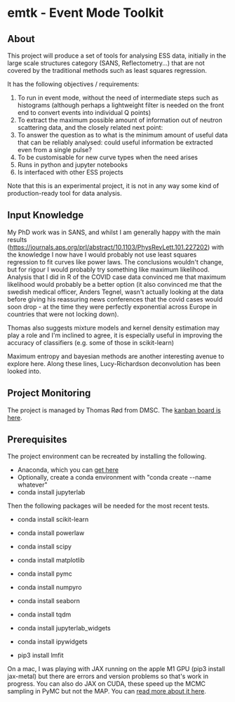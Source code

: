 # emtk - Event Mode Toolkit

## About
This project will produce a set of tools for analysing ESS data, initially in the large scale structures category (SANS, Reflectometry...) that are not covered by the traditional methods such as least squares regression.

It has the following objectives / requirements:

1. To run in event mode, without the need of intermediate steps such as histograms (although perhaps a lightweight filter is needed on the front end to convert events into individual Q points)
2. To extract the maximum possible amount of information out of neutron scattering data, and the closely related next point:
3. To answer the question as to what is the minimum amount of useful data that can be reliably analysed: could useful information be extracted even from a single pulse?
4. To be customisable for new curve types when the need arises
5. Runs in python and jupyter notebooks
6. Is interfaced with other ESS projects

Note that this is an experimental project, it is not in any way some kind of production-ready tool for data analysis.

## Input Knowledge

My PhD work was in SANS, and whilst I am generally happy with the main results (https://journals.aps.org/prl/abstract/10.1103/PhysRevLett.101.227202) with the knowledge I now have I would probably not use least squares regression to fit curves like power laws.  The conclusions wouldn't change, but for rigour I would probably try something like maximum likelihood.  Analysis that I did in R of the COVID case data convinced me that maximum likelihood would probably be a better option (it also convinced me that the swedish medical officer, Anders Tegnel, wasn't actually looking at the data before giving his reassuring news conferences that the covid cases would soon drop - at the time they were perfectly exponential across Europe in countries that were not locking down).

Thomas also suggests mixture models and kernel density estimation may play a role and I'm inclined to agree, it is especially useful in improving the accuracy of classifiers (e.g. some of those in scikit-learn)

Maximum entropy and bayesian methods are another interesting avenue to explore here.  Along these lines, Lucy-Richardson deconvolution has been looked into.

## Project Monitoring
The project is managed by Thomas Rød from DMSC.  The [kanban board is here](https://jira.esss.lu.se/secure/RapidBoard.jspa?projectKey=EMTK&rapidView=1206).

## Prerequisites
The project environment can be recreated by installing the following.
* Anaconda, which you can [get here](https://docs.conda.io/projects/conda/en/stable/user-guide/install/index.html)
* Optionally, create a conda environment with "conda create --name whatever"
* conda install jupyterlab

Then the following packages will be needed for the most recent tests.  
* conda install scikit-learn
* conda install powerlaw
* conda install scipy
* conda install matplotlib
* conda install pymc
* conda install numpyro
* conda install seaborn
* conda install tqdm
* conda install jupyterlab_widgets
* conda install ipywidgets

* pip3 install lmfit

On a mac, I was playing with JAX running on the apple M1 GPU (pip3 install jax-metal) but there are errors and version problems so that's work in progress.  You can also do JAX on CUDA, these speed up the MCMC sampling in PyMC but not the MAP.  You can [read more about it here](https://jax.readthedocs.io/en/latest/installation.html).
